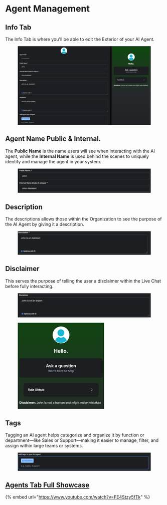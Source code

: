 # Agent Management

## Info Tab

The Info Tab is where you'll be able to edit the Exterior of your AI Agent.

<figure><img src="../../.gitbook/assets/image (78).png" alt=""><figcaption></figcaption></figure>

## Agent Name Public & Internal.

The **Public Name** is the name users will see when interacting with the AI agent, while the **Internal Name** is used behind the scenes to uniquely identify and manage the agent in your system.

<figure><img src="../../.gitbook/assets/c7339d6c-4770-48a8-b8f5-d5a6746a41c2.png" alt=""><figcaption></figcaption></figure>

## Description

The descriptions allows those within the Organization to see the purpose of the AI Agent by giving it a description.

<figure><img src="../../.gitbook/assets/image (86).png" alt=""><figcaption></figcaption></figure>

## Disclaimer

This serves the purpose of telling the user a disclaimer within the Live Chat before fully interacting.

<div align="center"><figure><img src="../../.gitbook/assets/image (87).png" alt="" width="563"><figcaption></figcaption></figure></div>

<figure><img src="../../.gitbook/assets/image (88).png" alt="" width="275"><figcaption></figcaption></figure>

## Tags

Tagging an AI agent helps categorize and organize it by function or department—like Sales or Support—making it easier to manage, filter, and assign within large teams or systems.

<figure><img src="../../.gitbook/assets/image (89).png" alt=""><figcaption></figcaption></figure>

## [Agents Tab Full Showcase](https://www.youtube.com/watch?v=FE4Stzy5fTk)

{% embed url="https://www.youtube.com/watch?v=FE4Stzy5fTk" %}
